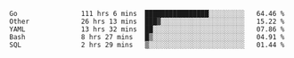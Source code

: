 <!--START_SECTION:waka-->

```text
Go                111 hrs 6 mins  ████████████████░░░░░░░░░   64.46 %
Other             26 hrs 13 mins  ███▓░░░░░░░░░░░░░░░░░░░░░   15.22 %
YAML              13 hrs 32 mins  ██░░░░░░░░░░░░░░░░░░░░░░░   07.86 %
Bash              8 hrs 27 mins   █▒░░░░░░░░░░░░░░░░░░░░░░░   04.91 %
SQL               2 hrs 29 mins   ▒░░░░░░░░░░░░░░░░░░░░░░░░   01.44 %
```

<!--END_SECTION:waka-->

